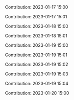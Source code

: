 Contribution: 2023-01-17 15:00

Contribution: 2023-01-17 15:01

Contribution: 2023-01-18 15:00

Contribution: 2023-01-18 15:01

Contribution: 2023-01-19 15:00

Contribution: 2023-01-19 15:01

Contribution: 2023-01-19 15:02

Contribution: 2023-01-19 15:03

Contribution: 2023-01-19 15:04

Contribution: 2023-01-20 15:00

